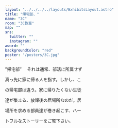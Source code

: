 ```yaml
---
layout: "../../../../layouts/ExhibitsLayout.astro"
title: "帰宅部、"
name: "3C"
room: "3C教室"
map: ""
sns:
  twitter: ""
  instagram: ""
award: ""
backgroundColor: "red"
poster: "/posters/3C.jpg"
---
```


”帰宅部”　 それは通常、部活に所属せず

真っ先に家に帰る人を指す。しかし、こ

の帰宅部は違う。家に帰りたくない生徒

達が集まる、放課後の居場所なのだ。居

場所を求める部員達が巻き起こす、ハー

トフルなストーリーをご覧下さい。
